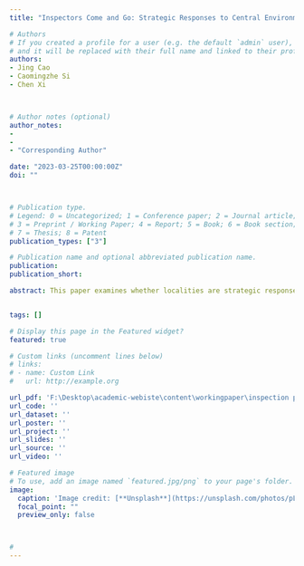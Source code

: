 ```yaml
---
title: "Inspectors Come and Go: Strategic Responses to Central Environmental Protection Inspection Revealed by Production Electricity Consumption"

# Authors
# If you created a profile for a user (e.g. the default `admin` user), write the username (folder name) here 
# and it will be replaced with their full name and linked to their profile.
authors:
- Jing Cao
- Caomingzhe Si
- Chen Xi



# Author notes (optional)
author_notes:
-
- 
- "Corresponding Author"

date: "2023-03-25T00:00:00Z"
doi: ""



# Publication type.
# Legend: 0 = Uncategorized; 1 = Conference paper; 2 = Journal article;
# 3 = Preprint / Working Paper; 4 = Report; 5 = Book; 6 = Book section;
# 7 = Thesis; 8 = Patent
publication_types: ["3"]

# Publication name and optional abbreviated publication name.
publication: 
publication_short: 

abstract: This paper examines whether localities are strategic responses to the announced-to-be-regularized central environmental protection inspection (CEPI) by using high-frequency production-side electricity consumption data. We demonstrate that by conniving at overproduction before the arrival of the inspection and restricting production during the on-site inspection, the localities achieve the gain of avoiding economic losses and political non-compliance at the same time. Once the inspector leaves, production activities rebound immediately and even exceed the pre-inspection level. The response patterns provide by air quality data are relatively noisy and are one-week lags to production activities. Industry-level evidence implies that the in-advance overproduction is dominated by industrial sectors and is more pronounced in light industrial sectors within the secondary industry. Restrictions on production and rebounds effect are prevalent in all industries but differ in magnitude. The incentive and capacity of the local government to collude with enterprises are essential determinants of strategic response. There are weaker strategic responses when the party secretary or mayor is closer to retirement or has a higher likelihood of promotion. From the government-business relationship, the local government with a lower cleanliness level can strongly mobilize enterprises to adjust production systematically. While the cordial government dedicated to providing corruption-free business assistance is less authority in making enterprises comply with arrangements.


tags: []

# Display this page in the Featured widget?
featured: true

# Custom links (uncomment lines below)
# links:
# - name: Custom Link
#   url: http://example.org

url_pdf: 'F:\Desktop\academic-webiste\content\workingpaper\inspection paper\inspection paper.pdf'
url_code: ''
url_dataset: ''
url_poster: ''
url_project: ''
url_slides: ''
url_source: ''
url_video: ''

# Featured image
# To use, add an image named `featured.jpg/png` to your page's folder. 
image:
  caption: 'Image credit: [**Unsplash**](https://unsplash.com/photos/pLCdAaMFLTE)'
  focal_point: ""
  preview_only: false



#
---
```

